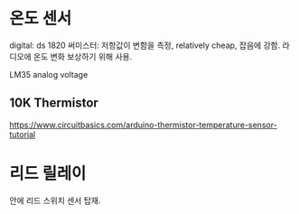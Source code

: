 

# 온도 센서
digital: ds 1820
써미스터: 저항값이 변함을 측정, relatively cheap, 잡음에 강함. 라디오에 온도 변화 보상하기 위해 사용. 

LM35 analog voltage


## 10K Thermistor
https://www.circuitbasics.com/arduino-thermistor-temperature-sensor-tutorial


# 리드 릴레이
안에 리드 스위치 센서 탑재.
